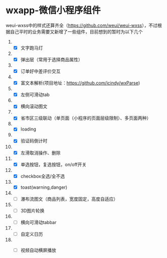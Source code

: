# wxapp-微信小程序组件
weui-wxss中的样式还算齐全（<a href="https://github.com/weui/weui-wxss" target='_blank'>https://github.com/weui/weui-wxss</a>），不过根据自己平时的业务需要又新增了一些组件，目前想到的暂时为以下几个

 1. - [x] 文字跑马灯
 2. - [x] 弹出层（常用于选择商品属性）
 3. - [x] 订单好中差评价交互
 4. - [x] 富文本解析(项目地址：<a href="https://github.com/icindy/wxParse" target="_blank">https://github.com/icindy/wxParse</a>)
 5. - [x] 左侧可滑动tab
 6. - [x] 横向滚动图文
 7. - [x] 省市区三级联动（单页面（小程序的页面层级限制）、多页面两种）
 8. - [x] loading
 9. - [x] 验证码倒计时
 9. - [x] 左滑取消操作、删除
 10. - [x] 单选按钮，复选按钮，on/off开关
 11. - [x] checkbox全选/全不选
 12. - [x] toast(warning,danger)
 13. - [ ] 瀑布流图文（商品列表，宽度固定，高度自适应）
 14. - [ ] 3D图片轮换
 15. - [ ] 横向可滑动tabbar
 16. - [ ] 自定义日历
 17. - [ ] 视频自动横屏播放



